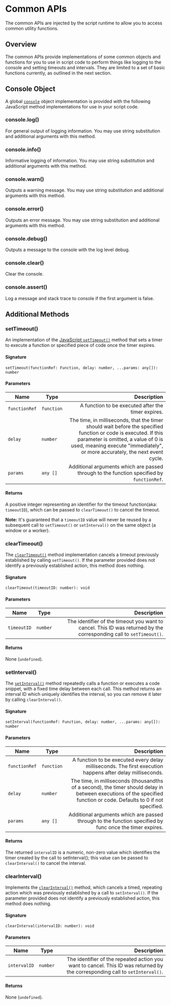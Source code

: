 # Common APIs
The common APIs are injected by the script runtime to allow you to access common utility functions. 

## Overview
The common APIs provide implementations of some common objects and functions for you to use in script code to perform things like logging to the console and setting timeouts and intervals. They are limited to a set of basic functions currently, as outlined in the next section. 

## Console Object
A global [`console`](https://developer.mozilla.org/en-US/docs/Web/API/console) object implementation is provided with the following JavaScript method implementations for use in your script code.

### console.log()
For general output of logging information. You may use string substitution and additional arguments with this method.

### console.info()
Informative logging of information. You may use string substitution and additional arguments with this method.

### console.warn()
Outputs a warning message. You may use string substitution and additional arguments with this method.

### console.error()
Outputs an error message. You may use string substitution and additional arguments with this method.

### console.debug()
Outputs a message to the console with the log level debug.

### console.clear()
Clear the console.

### console.assert()
Log a message and stack trace to console if the first argument is false.

## Additional Methods
### setTimeout()
An implementation of the [JavaScript `setTimeout()`](https://developer.mozilla.org/en-US/docs/Web/API/setTimeout) method that sets a timer to execute a function or specified piece of code once the timer expires.

#### Signature
`setTimeout(functionRef: Function, delay: number, ...params: any[]): number`

#### Parameters
| Name          | Type        | Description   |
| --------------| ------------| -----------:  |
| `functionRef` | `function` | A function to be executed after the timer expires. |                 
| `delay`       | `number`   | The time, in milliseconds, that the timer should wait before the specified function or code is executed. If this parameter is omitted, a value of 0 is used, meaning execute "immediately", or more accurately, the next event cycle.        |
| `params`      | `any []`   | Additional arguments which are passed through to the function specified by `functionRef`.                    |

#### Returns 
A positive integer representing an identifier for the timeout function(aka: `timeoutID`), which can be passed to `clearTimeout()` to cancel the timeout.

**Note:** It's guaranteed that a `timeoutID` value will never be reused by a subsequent call to `setTimeout()` or `setInterval()` on the same object (a window or a worker). 

### clearTimeout()
The [`clearTimeout()`](https://developer.mozilla.org/en-US/docs/Web/API/clearTimeout) method implementation cancels a timeout previously established by calling `setTimeout()`. If the parameter provided does not identify a previously established action, this method does nothing.

#### Signature
`clearTimeout(timeoutID: number): void`

#### Parameters
| Name          | Type        | Description   |
| --------------| ------------| -----------:  |
| `timeoutID` | `number` | The identifier of the timeout you want to cancel. This ID was returned by the corresponding call to `setTimeout()`. |       

#### Returns
None (`undefined`).

### setInterval()
The [`setInterval()`](https://developer.mozilla.org/en-US/docs/Web/API/setInterval) method repeatedly calls a function or executes a code snippet, with a fixed time delay between each call. This method returns an interval ID which uniquely identifies the interval, so you can remove it later by calling `clearInterval()`.

#### Signature
`setInterval(functionRef: Function, delay: number, ...params: any[]): number`

#### Parameters
| Name          | Type        | Description   |
| --------------| ------------| -----------:  |
| `functionRef`  | `function` | A function to be executed every delay milliseconds. The first execution happens after delay milliseconds. |       
| `delay`       | `number`   | The time, in milliseconds (thousandths of a second), the timer should delay in between executions of the specified function or code. Defaults to 0 if not specified.   |
| `params`      | `any []`   | Additional arguments which are passed through to the function specified by func once the timer expires.                    |

#### Returns
The returned `intervalID` is a numeric, non-zero value which identifies the timer created by the call to setInterval(); this value can be passed to `clearInterval()` to cancel the interval.

### clearInterval()
Implements the [`clearInterval()`](https://developer.mozilla.org/en-US/docs/Web/API/clearInterval) method, which cancels a timed, repeating action which was previously established by a call to `setInterval()`. If the parameter provided does not identify a previously established action, this method does nothing.

#### Signature
`clearInterval(intervalID: number): void`

#### Parameters
| Name          | Type        | Description   |
| --------------| ------------| -----------:  |
| `intervalID` | `number` | The identifier of the repeated action you want to cancel. This ID was returned by the corresponding call to `setInterval()`.|       

#### Returns
None (`undefined`).